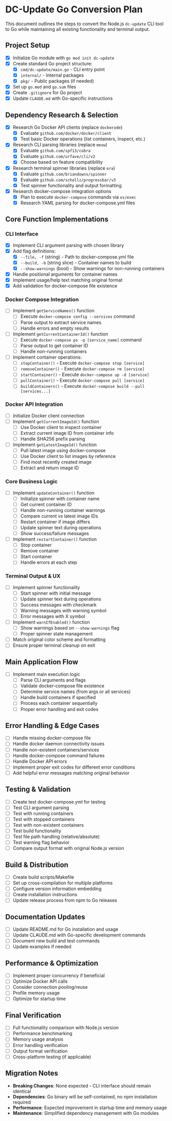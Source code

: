 # DC-Update Go Conversion Plan

This document outlines the steps to convert the Node.js `dc-update` CLI tool to Go while maintaining all existing functionality and terminal output.

## Project Setup

- [x] Initialize Go module with `go mod init dc-update`
- [x] Create standard Go project structure:
  - [x] `cmd/dc-update/main.go` - CLI entry point
  - [x] `internal/` - Internal packages
  - [x] `pkg/` - Public packages (if needed)
- [x] Set up `go.mod` and `go.sum` files
- [x] Create `.gitignore` for Go project
- [x] Update `CLAUDE.md` with Go-specific instructions

## Dependency Research & Selection

- [x] Research Go Docker API clients (replace `dockerode`)
  - [x] Evaluate `github.com/docker/docker/client`
  - [x] Test basic Docker operations (list containers, inspect, etc.)
- [x] Research CLI parsing libraries (replace `meow`)
  - [x] Evaluate `github.com/spf13/cobra`
  - [x] Evaluate `github.com/urfave/cli/v2`
  - [x] Choose based on feature compatibility
- [x] Research terminal spinner libraries (replace `ora`)
  - [x] Evaluate `github.com/briandowns/spinner`
  - [x] Evaluate `github.com/schollz/progressbar/v3`
  - [x] Test spinner functionality and output formatting
- [x] Research docker-compose integration options
  - [x] Plan to execute `docker-compose` commands via `os/exec`
  - [x] Research YAML parsing for docker-compose.yml files

## Core Function Implementations

### CLI Interface
- [x] Implement CLI argument parsing with chosen library
- [x] Add flag definitions:
  - [x] `--file, -f` (string) - Path to docker-compose.yml file
  - [x] `--build, -b` (string slice) - Container names to build
  - [x] `--show-warnings` (bool) - Show warnings for non-running containers
- [x] Handle positional arguments for container names
- [x] Implement usage/help text matching original format
- [x] Add validation for docker-compose file existence

### Docker Compose Integration
- [ ] Implement `getServiceNames()` function
  - [ ] Execute `docker-compose config --services` command
  - [ ] Parse output to extract service names
  - [ ] Handle errors and empty results
- [ ] Implement `getCurrentContainerId()` function
  - [ ] Execute `docker-compose ps -q [service_name]` command
  - [ ] Parse output to get container ID
  - [ ] Handle non-running containers
- [ ] Implement container operations:
  - [ ] `stopContainer()` - Execute `docker-compose stop [service]`
  - [ ] `removeContainer()` - Execute `docker-compose rm [service]`
  - [ ] `startContainer()` - Execute `docker-compose up -d [service]`
  - [ ] `pullContainer()` - Execute `docker-compose pull [service]`
  - [ ] `buildContainers()` - Execute `docker-compose build --pull [services...]`

### Docker API Integration
- [ ] Initialize Docker client connection
- [ ] Implement `getCurrentImageId()` function
  - [ ] Use Docker client to inspect container
  - [ ] Extract current image ID from container info
  - [ ] Handle SHA256 prefix parsing
- [ ] Implement `getLatestImageId()` function
  - [ ] Pull latest image using docker-compose
  - [ ] Use Docker client to list images by reference
  - [ ] Find most recently created image
  - [ ] Extract and return image ID

### Core Business Logic
- [ ] Implement `updateContainer()` function
  - [ ] Initialize spinner with container name
  - [ ] Get current container ID
  - [ ] Handle non-running container warnings
  - [ ] Compare current vs latest image IDs
  - [ ] Restart container if image differs
  - [ ] Update spinner text during operations
  - [ ] Show success/failure messages
- [ ] Implement `restartContainer()` function
  - [ ] Stop container
  - [ ] Remove container
  - [ ] Start container
  - [ ] Handle errors at each step

### Terminal Output & UX
- [ ] Implement spinner functionality
  - [ ] Start spinner with initial message
  - [ ] Update spinner text during operations
  - [ ] Success messages with checkmark
  - [ ] Warning messages with warning symbol
  - [ ] Error messages with X symbol
- [ ] Implement `warnIfEnabled()` function
  - [ ] Show warnings based on `--show-warnings` flag
  - [ ] Proper spinner state management
- [ ] Match original color scheme and formatting
- [ ] Ensure proper terminal cleanup on exit

## Main Application Flow
- [ ] Implement main execution logic
  - [ ] Parse CLI arguments and flags
  - [ ] Validate docker-compose file existence
  - [ ] Determine service names (from args or all services)
  - [ ] Handle build containers if specified
  - [ ] Process each container sequentially
  - [ ] Proper error handling and exit codes

## Error Handling & Edge Cases
- [ ] Handle missing docker-compose file
- [ ] Handle docker daemon connectivity issues
- [ ] Handle non-existent containers/services
- [ ] Handle docker-compose command failures
- [ ] Handle Docker API errors
- [ ] Implement proper exit codes for different error conditions
- [ ] Add helpful error messages matching original behavior

## Testing & Validation
- [ ] Create test docker-compose.yml for testing
- [ ] Test CLI argument parsing
- [ ] Test with running containers
- [ ] Test with stopped containers
- [ ] Test with non-existent containers
- [ ] Test build functionality
- [ ] Test file path handling (relative/absolute)
- [ ] Test warning flag behavior
- [ ] Compare output format with original Node.js version

## Build & Distribution
- [ ] Create build scripts/Makefile
- [ ] Set up cross-compilation for multiple platforms
- [ ] Configure version information embedding
- [ ] Create installation instructions
- [ ] Update release process from npm to Go releases

## Documentation Updates
- [ ] Update README.md for Go installation and usage
- [ ] Update CLAUDE.md with Go-specific development commands
- [ ] Document new build and test commands
- [ ] Update examples if needed

## Performance & Optimization
- [ ] Implement proper concurrency if beneficial
- [ ] Optimize Docker API calls
- [ ] Consider connection pooling/reuse
- [ ] Profile memory usage
- [ ] Optimize for startup time

## Final Verification
- [ ] Full functionality comparison with Node.js version
- [ ] Performance benchmarking
- [ ] Memory usage analysis
- [ ] Error handling verification
- [ ] Output format verification
- [ ] Cross-platform testing (if applicable)

## Migration Notes
- **Breaking Changes**: None expected - CLI interface should remain identical
- **Dependencies**: Go binary will be self-contained, no npm installation required
- **Performance**: Expected improvement in startup time and memory usage
- **Maintenance**: Simplified dependency management with Go modules
